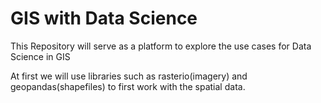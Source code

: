 # GIS with Data Science
This Repository will serve as a platform to explore the use cases for Data Science in GIS

At first we will use libraries such as rasterio(imagery) and geopandas(shapefiles) to first work with the spatial data.
